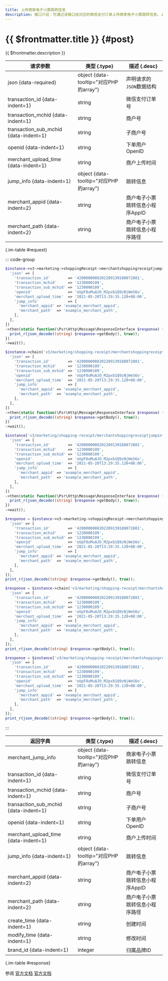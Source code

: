 ```yaml
---
title: 上传商家电子小票跳转信息
description: 接口介绍：可通过该接口给对应的微信支付订单上传商家电子小票跳转信息。上传成功后，用户可以在账单详情页看到对应的跳转入口。
---
```


# {{ $frontmatter.title }} {#post}

{{ $frontmatter.description }}

| 请求参数 | 类型 {.type} | 描述 {.desc}
| --- | --- | ---
| json {data-required} | object {data-tooltip="对应PHP的array"} | 声明请求的`JSON`数据结构
| transaction_id {data-indent=1} | string | 微信支付订单号
| transaction_mchid {data-indent=1} | string | 商户号
| transaction_sub_mchid {data-indent=1} | string | 子商户号
| openid {data-indent=1} | string | 下单用户OpenID
| merchant_upload_time {data-indent=1} | string | 商户上传时间
| jump_info {data-indent=1} | object {data-tooltip="对应PHP的array"} | 跳转信息
| merchant_appid {data-indent=2} | string | 商户电子小票跳转信息小程序AppID
| merchant_path {data-indent=2} | string | 商户电子小票跳转信息小程序路径

{.im-table #request}

::: code-group

```php [异步纯链式]
$instance->v3->marketing->shoppingReceipt->merchantshoppingreceiptjumpinfos->postAsync([
  'json' => [
    'transaction_id'        => '4200000008202209139188072801',
    'transaction_mchid'     => '1230000109',
    'transaction_sub_mchid' => '1230000109',
    'openid'                => 'oUpF8uMuAJO_M2pxb1Q9zNjWeS6o',
    'merchant_upload_time'  => '2021-05-20T13:29:35.120+08:00',
    'jump_info'             => [
      'merchant_appid' => 'example_merchant_appid',
      'merchant_path'  => 'example_merchant_path',
    ],
  ],
])
->then(static function(\Psr\Http\Message\ResponseInterface $response) {
  print_r(json_decode((string) $response->getBody(), true));
})
->wait();
```

```php [异步声明式]
$instance->chain('v3/marketing/shopping-receipt/merchantshoppingreceiptjumpinfos')->postAsync([
  'json' => [
    'transaction_id'        => '4200000008202209139188072801',
    'transaction_mchid'     => '1230000109',
    'transaction_sub_mchid' => '1230000109',
    'openid'                => 'oUpF8uMuAJO_M2pxb1Q9zNjWeS6o',
    'merchant_upload_time'  => '2021-05-20T13:29:35.120+08:00',
    'jump_info'             => [
      'merchant_appid' => 'example_merchant_appid',
      'merchant_path'  => 'example_merchant_path',
    ],
  ],
])
->then(static function(\Psr\Http\Message\ResponseInterface $response) {
  print_r(json_decode((string) $response->getBody(), true));
})
->wait();
```

```php [异步属性式]
$instance['v3/marketing/shopping-receipt/merchantshoppingreceiptjumpinfos']->postAsync([
  'json' => [
    'transaction_id'        => '4200000008202209139188072801',
    'transaction_mchid'     => '1230000109',
    'transaction_sub_mchid' => '1230000109',
    'openid'                => 'oUpF8uMuAJO_M2pxb1Q9zNjWeS6o',
    'merchant_upload_time'  => '2021-05-20T13:29:35.120+08:00',
    'jump_info'             => [
      'merchant_appid' => 'example_merchant_appid',
      'merchant_path'  => 'example_merchant_path',
    ],
  ],
])
->then(static function(\Psr\Http\Message\ResponseInterface $response) {
  print_r(json_decode((string) $response->getBody(), true));
})
->wait();
```

```php [同步纯链式]
$response = $instance->v3->marketing->shoppingReceipt->merchantshoppingreceiptjumpinfos->post([
  'json' => [
    'transaction_id'        => '4200000008202209139188072801',
    'transaction_mchid'     => '1230000109',
    'transaction_sub_mchid' => '1230000109',
    'openid'                => 'oUpF8uMuAJO_M2pxb1Q9zNjWeS6o',
    'merchant_upload_time'  => '2021-05-20T13:29:35.120+08:00',
    'jump_info'             => [
      'merchant_appid' => 'example_merchant_appid',
      'merchant_path'  => 'example_merchant_path',
    ],
  ],
]);
print_r(json_decode((string) $response->getBody(), true));
```

```php [同步声明式]
$response = $instance->chain('v3/marketing/shopping-receipt/merchantshoppingreceiptjumpinfos')->post([
  'json' => [
    'transaction_id'        => '4200000008202209139188072801',
    'transaction_mchid'     => '1230000109',
    'transaction_sub_mchid' => '1230000109',
    'openid'                => 'oUpF8uMuAJO_M2pxb1Q9zNjWeS6o',
    'merchant_upload_time'  => '2021-05-20T13:29:35.120+08:00',
    'jump_info'             => [
      'merchant_appid' => 'example_merchant_appid',
      'merchant_path'  => 'example_merchant_path',
    ],
  ],
]);
print_r(json_decode((string) $response->getBody(), true));
```

```php [同步属性式]
$response = $instance['v3/marketing/shopping-receipt/merchantshoppingreceiptjumpinfos']->post([
  'json' => [
    'transaction_id'        => '4200000008202209139188072801',
    'transaction_mchid'     => '1230000109',
    'transaction_sub_mchid' => '1230000109',
    'openid'                => 'oUpF8uMuAJO_M2pxb1Q9zNjWeS6o',
    'merchant_upload_time'  => '2021-05-20T13:29:35.120+08:00',
    'jump_info'             => [
      'merchant_appid' => 'example_merchant_appid',
      'merchant_path'  => 'example_merchant_path',
    ],
  ],
]);
print_r(json_decode((string) $response->getBody(), true));
```

:::

| 返回字典 | 类型 {.type} | 描述 {.desc}
| --- | --- | ---
| merchant_jump_info | object {data-tooltip="对应PHP的array"} | 商家电子小票跳转信息
| transaction_id {data-indent=1} | string | 微信支付订单号
| transaction_mchid {data-indent=1} | string | 商户号
| transaction_sub_mchid {data-indent=1} | string | 子商户号
| openid {data-indent=1} | string | 下单用户OpenID
| merchant_upload_time {data-indent=1} | string | 商户上传时间
| jump_info {data-indent=1} | object {data-tooltip="对应PHP的array"} | 跳转信息
| merchant_appid {data-indent=2} | string | 商户电子小票跳转信息小程序AppID
| merchant_path {data-indent=2} | string | 商户电子小票跳转信息小程序路径
| create_time {data-indent=1} | string | 创建时间
| modify_time {data-indent=1} | string | 修改时间
| brand_id {data-indent=1} | integer | 归属品牌ID

{.im-table #response}

参阅 [官方文档](https://pay.weixin.qq.com/doc/v3/merchant/4012443843) [官方文档](https://pay.weixin.qq.com/doc/v3/partner/4012443825)
